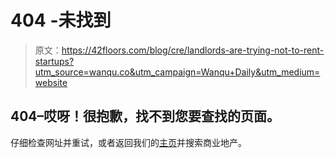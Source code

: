 # 404 -未找到

> 原文：<https://42floors.com/blog/cre/landlords-are-trying-not-to-rent-startups?utm_source=wanqu.co&utm_campaign=Wanqu+Daily&utm_medium=website>

## 404–哎呀！很抱歉，找不到您要查找的页面。

仔细检查网址并重试，或者返回我们的[主页](https://42floors.com/)并搜索商业地产。